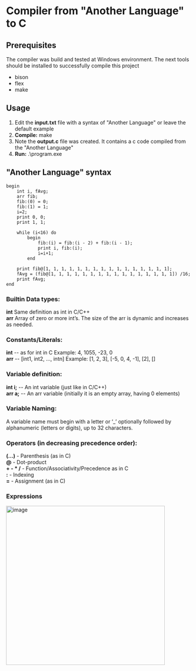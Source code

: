 # Compiler from "Another Language" to C

## Prerequisites
The compiler was build and tested at Windows environment.
The next tools should be installed to successfully compile this project
* bison
* flex
* make

## Usage
1) Edit the <b>input.txt</b> file with a syntax of "Another Language" or leave the default example<br>
2) <b>Compile:</b> make<br>
4) Note the <b>output.c</b> file was created. It contains a c code compiled from the "Another Language"<br>
3) <b>Run:</b> .\program.exe

## "Another Language" syntax
```
begin
    int i, fAvg;
    arr fib;
    fib:(0) = 0;
    fib:(1) = 1;
    i=2;
    print 0, 0;
    print 1, 1;

    while (i<16) do
        begin
            fib:(i) = fib:(i - 2) + fib:(i - 1);
            print i, fib:(i);
            i=i+1;
        end

    print fib@[1, 1, 1, 1, 1, 1, 1, 1, 1, 1, 1, 1, 1, 1, 1, 1];
    fAvg = (fib@[1, 1, 1, 1, 1, 1, 1, 1, 1, 1, 1, 1, 1, 1, 1, 1]) /16;
    print fAvg;
end
```

### Builtin Data types:
<b>int</b> Same definition as int in C/C++<br>
<b>arr</b> Array of zero or more int’s. The size of the arr is dynamic and increases as needed.<br>

### Constants/Literals:
<b>int</b> -- as for int in C Example: 4, 1055, -23, 0<br>
<b>arr</b> -- [int1, int2, …, intn] Example: [1, 2, 3], [-5, 0, 4, -1], [2], []<br>

### Variable definition:
<b>int i;</b> -- An int variable (just like in C/C++)<br>
<b>arr a;</b> -- An arr variable (initially it is an empty array, having 0 elements)<br>

### Variable Naming:
A variable name must begin with a letter or ‘_’ optionally followed by alphanumeric (letters
or digits), up to 32 characters.

### Operators (in decreasing precedence order):
<b>(…)</b> - Parenthesis (as in C)<br>
<b>@</b> - Dot-product<br>
<b>+  -  *  /</b>  - Function/Associativity/Precedence as in C<br>
<b>:</b> - Indexing<br>
<b>=</b> - Assignment (as in C)<br>

### Expressions
<img width="431" alt="image" src="https://user-images.githubusercontent.com/77194094/180665671-8e356a05-e2c4-4d3f-b61b-3557ca66897b.png">

